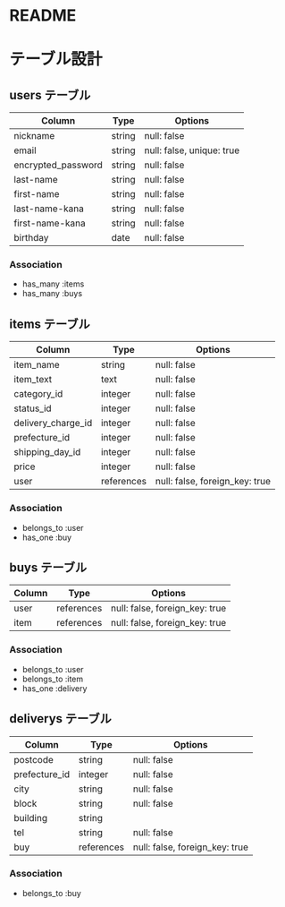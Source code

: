 # README

# テーブル設計

## users テーブル

| Column             | Type   | Options                   |
| --------           | ------ | -----------               |
| nickname           | string | null: false               |
| email              | string | null: false, unique: true |
| encrypted_password | string | null: false               |
| last-name          | string | null: false               |
| first-name         | string | null: false               |
| last-name-kana     | string | null: false               |
| first-name-kana    | string | null: false               |
| birthday           | date   | null: false               |

### Association

- has_many :items
- has_many :buys


## items テーブル

| Column             | Type       | Options                        |
| ------             | ------     | -----------                    |
| item_name          | string     | null: false                    |
| item_text          | text       | null: false                    |
| category_id        | integer    | null: false                    |
| status_id          | integer    | null: false                    |
| delivery_charge_id | integer    | null: false                    |
| prefecture_id      | integer    | null: false                    |
| shipping_day_id    | integer    | null: false                    |
| price              | integer    | null: false                    |
| user               | references | null: false, foreign_key: true |

### Association

- belongs_to :user
- has_one :buy


## buys テーブル

| Column         | Type       | Options                        |
| -------        | -------    | -----------                    |
| user           | references | null: false, foreign_key: true |
| item           | references | null: false, foreign_key: true |

### Association

- belongs_to :user
- belongs_to :item
- has_one :delivery


## deliverys テーブル

| Column           | Type       | Options                        |
| -------          | -------    | -----------                    |
| postcode         | string     | null: false                    |
| prefecture_id    | integer    | null: false                    |
| city             | string     | null: false                    |
| block            | string     | null: false                    |
| building         | string     |                                |
| tel              | string     | null: false                    |
| buy              | references | null: false, foreign_key: true |

### Association

- belongs_to :buy